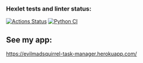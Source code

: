 ### Hexlet tests and linter status:
[![Actions Status](https://github.com/EvilMadSquirrel/python-project-lvl4/workflows/hexlet-check/badge.svg)](https://github.com/EvilMadSquirrel/python-project-lvl4/actions) [![Python CI](https://github.com/EvilMadSquirrel/python-project-lvl4/actions/workflows/pyci.yml/badge.svg)](https://github.com/EvilMadSquirrel/python-project-lvl4/actions/workflows/pyci.yml)

## See my app:
https://evilmadsquirrel-task-manager.herokuapp.com/
